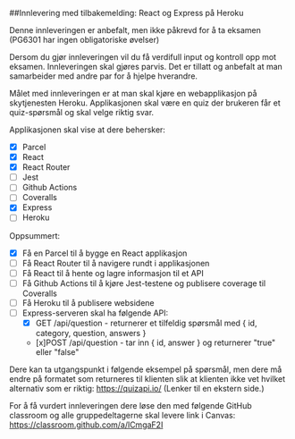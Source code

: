 ##Innlevering med tilbakemelding: React og Express på Heroku

Denne innleveringen er anbefalt, men ikke påkrevd for å ta eksamen (PG6301 har ingen obligatoriske øvelser)

Dersom du gjør innleveringen vil du få verdifull input og kontroll opp mot eksamen. Innleveringen skal gjøres parvis. Det er tillatt og anbefalt at man samarbeider med andre par for å hjelpe hverandre.

Målet med innleveringen er at man skal kjøre en webapplikasjon på skytjenesten Heroku. Applikasjonen skal være en quiz der brukeren får et quiz-spørsmål og skal velge riktig svar.

Applikasjonen skal vise at dere behersker:

* [x] Parcel
* [x] React
* [x] React Router
* [ ] Jest
* [ ] Github Actions
* [ ] Coveralls
* [x] Express
* [ ] Heroku

Oppsummert:
* [x] Få en Parcel til å bygge en React applikasjon
* [ ] Få React Router til å navigere rundt i applikasjonen
* [ ] Få React til å hente og lagre informasjon til et API
* [ ] Få Github Actions til å kjøre Jest-testene og publisere coverage til Coveralls
* [ ] Få Heroku til å publisere websidene
* [ ] Express-serveren skal ha følgende API:
  * [x] GET /api/question - returnerer et tilfeldig spørsmål med { id, category, question, answers }
  * [x]POST /api/question - tar inn { id, answer } og returnerer "true" eller "false"

Dere kan ta utgangspunkt i følgende eksempel på spørsmål, men dere må endre på formatet som returneres til klienten slik at klienten ikke vet hvilket alternativ som er riktig: https://quizapi.io/ (Lenker til en ekstern side.)

For å få vurdert innleveringen dere løse den med følgende GitHub classroom og alle gruppedeltagerne skal levere link i Canvas: https://classroom.github.com/a/lCmgaF2I

